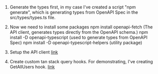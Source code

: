 1. Generate the types first, in my case I've created a script "npm generate", which is generating types from OpenAPI Spec in the src/types/types.ts file.
2. Now we need to install some packages
     npm install openapi-fetch (The API client, generates types directly from the OpenAPI schema.)
     npm install -D openapi-typescript (used to generate types from OpenAPI Spec)
     npm install -D openapi-typescript-helpers (utility package)

3. Setup the API client [link](./src/api/client.ts)
4. Create custom tan stack query hooks. For demonstrating, I've creating GetAllUsers hook. [link](./src/api/hooks/hooks.ts)
